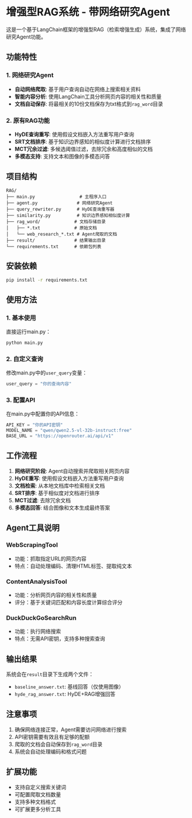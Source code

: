 # 增强型RAG系统 - 带网络研究Agent

这是一个基于LangChain框架的增强型RAG（检索增强生成）系统，集成了网络研究Agent功能。

## 功能特性

### 1. 网络研究Agent
- **自动网络爬取**: 基于用户查询自动在网络上搜索相关资料
- **智能内容分析**: 使用LangChain工具分析网页内容的相关性和质量
- **文档自动保存**: 将最相关的10份文档保存为txt格式到`rag_word`目录

### 2. 原有RAG功能
- **HyDE查询重写**: 使用假设文档嵌入方法重写用户查询
- **SRT文档排序**: 基于知识边界感知的相似度计算进行文档排序
- **MCT冗余过滤**: 多候选阈值过滤，去除冗余和高度相似的文档
- **多模态支持**: 支持文本和图像的多模态问答

## 项目结构

```
RAG/
├── main.py                 # 主程序入口
├── agent.py               # 网络研究Agent
├── query_rewriter.py      # HyDE查询重写器
├── similarity.py          # 知识边界感知相似度计算
├── rag_word/             # 文档存储目录
│   ├── *.txt             # 原始文档
│   └── web_research_*.txt # Agent爬取的文档
├── result/               # 结果输出目录
└── requirements.txt      # 依赖包列表
```

## 安装依赖

```bash
pip install -r requirements.txt
```

## 使用方法

### 1. 基本使用
直接运行main.py：
```bash
python main.py
```

### 2. 自定义查询
修改main.py中的`user_query`变量：
```python
user_query = "你的查询内容"
```

### 3. 配置API
在main.py中配置你的API信息：
```python
API_KEY = "你的API密钥"
MODEL_NAME = "qwen/qwen2.5-vl-32b-instruct:free"
BASE_URL = "https://openrouter.ai/api/v1"
```

## 工作流程

1. **网络研究阶段**: Agent自动搜索并爬取相关网页内容
2. **HyDE重写**: 使用假设文档嵌入方法重写用户查询
3. **文档检索**: 从本地文档库中检索相关文档
4. **SRT排序**: 基于相似度对文档进行排序
5. **MCT过滤**: 去除冗余文档
6. **多模态回答**: 结合图像和文本生成最终答案

## Agent工具说明

### WebScrapingTool
- 功能：抓取指定URL的网页内容
- 特点：自动处理编码、清理HTML标签、提取纯文本

### ContentAnalysisTool
- 功能：分析网页内容的相关性和质量
- 评分：基于关键词匹配和内容长度计算综合评分

### DuckDuckGoSearchRun
- 功能：执行网络搜索
- 特点：无需API密钥，支持多种搜索查询

## 输出结果

系统会在`result`目录下生成两个文件：
- `baseline_answer.txt`: 基线回答（仅使用图像）
- `hyde_rag_answer.txt`: HyDE+RAG增强回答

## 注意事项

1. 确保网络连接正常，Agent需要访问网络进行搜索
2. API密钥需要有效且有足够的配额
3. 爬取的文档会自动保存到`rag_word`目录
4. 系统会自动处理编码和格式问题

## 扩展功能

- 支持自定义搜索关键词
- 可配置爬取文档数量
- 支持多种文档格式
- 可扩展更多分析工具 